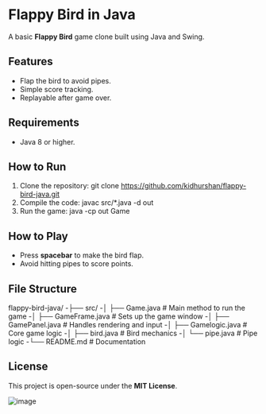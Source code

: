 # Flappy Bird in Java

A basic **Flappy Bird** game clone built using Java and Swing.

## Features
- Flap the bird to avoid pipes.
- Simple score tracking.
- Replayable after game over.

## Requirements
- Java 8 or higher.

## How to Run
1. Clone the repository:
   git clone https://github.com/kidhurshan/flappy-bird-java.git
2. Compile the code:
   javac src/*.java -d out
3. Run the game:
   java -cp out Game

## How to Play
- Press **spacebar** to make the bird flap.
- Avoid hitting pipes to score points.

## File Structure
flappy-bird-java/
-├── src/
-│   ├── Game.java          # Main method to run the game
-│   ├── GameFrame.java     # Sets up the game window
-│   ├── GamePanel.java     # Handles rendering and input
-│   ├── Gamelogic.java     # Core game logic
-│   ├── bird.java          # Bird mechanics
-│   └── pipe.java          # Pipe logic
-└── README.md              # Documentation

## License
This project is open-source under the **MIT License**.

![image](https://github.com/user-attachments/assets/ea951424-7892-4efa-b665-e5e8c740aea3)
